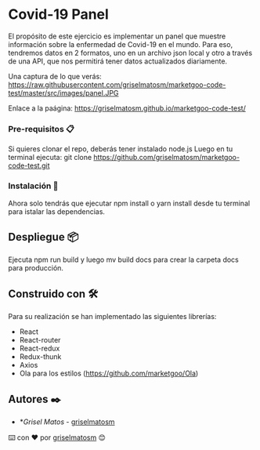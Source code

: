 
# Covid-19 Panel

El propósito de este ejercicio es implementar un panel que muestre información sobre la enfermedad de Covid-19 en el mundo. Para eso, tendremos datos en 2 formatos, uno en un archivo json local y otro a través de una API, que nos permitirá tener datos actualizados diariamente. 

Una captura de lo que verás:
https://raw.githubusercontent.com/griselmatosm/marketgoo-code-test/master/src/images/panel.JPG

Enlace a la paágina: https://griselmatosm.github.io/marketgoo-code-test/

### Pre-requisitos 📋

Si quieres clonar el repo, deberás tener instalado node.js
Luego en tu terminal ejecuta: git clone https://github.com/griselmatosm/marketgoo-code-test.git

### Instalación 🔧

Ahora solo tendrás que ejecutar npm install o yarn install desde tu terminal para istalar las dependencias.

## Despliegue 📦

Ejecuta npm run build y luego mv build docs para crear la carpeta docs para producción.

## Construido con 🛠️

Para su realización se han implementado las siguientes librerías:
* React
* React-router
* React-redux
* Redux-thunk
* Axios
* Ola para los estilos (https://github.com/marketgoo/Ola)

## Autores ✒️

* **Grisel Matos* - [griselmatosm](https://github.com/griselmatosm)


⌨️ con ❤️ por [griselmatosm](https://github.com/griselmatosm) 😊

